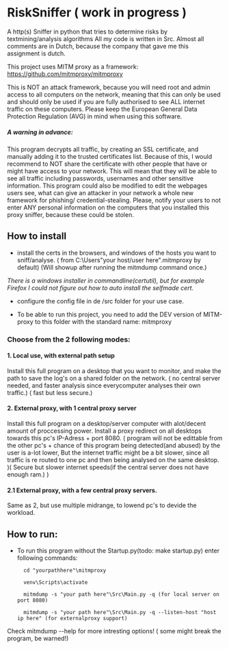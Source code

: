 # RiskSniffer ( work in progress )
 A http(s) Sniffer in python that tries to determine risks by textmining/analysis algorithms 
 All my code is written in Src. Almost all comments are in Dutch, because the company that gave me this assignment is dutch.
 
 This project uses MITM proxy as a framework: https://github.com/mitmproxy/mitmproxy 
 
 This is NOT an attack framework, because you will need root and admin access to all computers on the network, meaning that this can only be used and should only be used if you are fully authorised to see ALL internet traffic on these computers. Please keep the European General Data Protection Regulation (AVG) in mind when using this software.
 
 ##### A warning in advance:
 This program decrypts all traffic, by creating an SSL certificate, and manually adding it to the trusted certificates list.
 Because of this, I would recommend to NOT share the certificate with other people that have or might have access to your network. This will mean that they will be able to see all traffic including passwords, usernames and other sensitive information.
 This program could also be modified to edit the webpages users see, what can give an attacker in your network a whole new framework for phishing/ credential-stealing. Please, notify your users to not enter ANY personal information on the computers that you installed this proxy sniffer, because these could be stolen. 
 
 
## How to install

* install the certs in the browsers, and windows of the hosts you want to sniff/analyse. ( from C:\Users\"your host/user here"\.mitmproxy by default) (Will showup after running the mitmdump command once.) 

_There is a windows installer in commandline(certutil), but for example Firefox I could not figure out how to auto install the selfmade cert._

* configure the config file in de /src folder for your use case.

* To be able to run this project, you need to add the DEV version of MITM-proxy to this folder with the standard name: mitmproxy

### Choose from the 2 following modes: 

#### 1. Local use, with external path setup
Install this full program on a desktop that you want to monitor, and make the path to save the log's on a shared folder on the network. ( no central server needed, and faster analysis since everycomputer analyses their own traffic.) ( fast but less secure.)

#### 2. External proxy, with 1 central proxy server
Install this full program on a desktop/server computer with alot/decent amount of proccessing power. 
Install a proxy redirect on all desktops towards this pc's IP-Adress + port 8080. 
( program will not be edittable from the other pc's + chance of this program being detected(and abused) by the user is a-lot lower, But the internet traffic might be a bit slower, since all traffic is re routed to one pc and then being analysed on the same desktop. )( Secure but slower internet speeds(if the central server does not have enough ram.) )

#### 2.1 External proxy, with a few central proxy servers.
Same as 2, but use multiple midrange, to lowend pc's to devide the workload.



## How to run:
* To run this program without the Startup.py(todo: make startup.py) enter following commands:

		cd "yourpathhere"\mitmproxy
		
		venv\Scripts\activate
		
		mitmdump -s "your path here"\Src\Main.py -q (for local server on port 8080)
		
		mitmdump -s "your path here"\Src\Main.py -q --listen-host "host ip here" (for externalproxy support)
		
Check mitmdump --help for more intresting options! ( some might break the program, be warned!)

